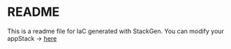 # README
This is a readme file for IaC generated with StackGen.
You can modify your appStack -> [here](http://main.dev.stackgen.com/appstacks/1b2896de-19ab-4b3b-9004-7bd6f23b9863)
